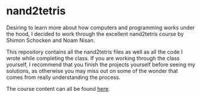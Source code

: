 # nand2tetris

Desiring to learn more about how computers and programming works under the hood, I decided to work through the excellent nand2tetris course by Shimon Schocken and Noam Nisan. 

This repository contains all the nand2tetris files as well as all the code I wrote while completing the class. If you are working through the class yourself, I recommend that you finish the projects yourself before seeing my solutions, as otherwise you may miss out on some of the wonder that comes from really understanding the process.

The course content can all be found [here](https://www.nand2tetris.org/course).
